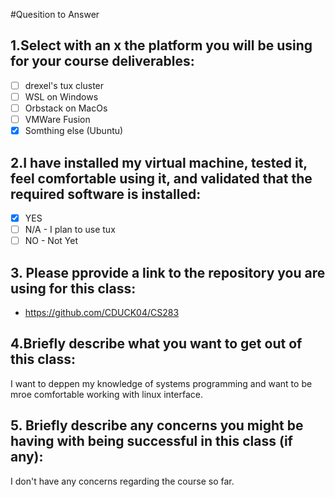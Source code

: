 #Quesition to Answer

## 1.Select with an x the platform you will be using for your course deliverables:
- [ ] drexel's tux cluster
- [ ] WSL on Windows
- [ ] Orbstack on MacOs
- [ ] VMWare Fusion
- [x] Somthing else (Ubuntu)

## 2.I have installed my virtual machine, tested it, feel comfortable using it, and validated that the required software is installed:
- [x] YES
- [ ] N/A - I plan to use tux
- [ ] NO - Not Yet

## 3. Please pprovide a link to the repository you are using for this class:
- https://github.com/CDUCK04/CS283

## 4.Briefly describe what you want to get out of this class: 
I want to deppen my knowledge of systems programming and want to be mroe comfortable working with linux interface.

## 5. Briefly describe any concerns you might be having with being successful in this class (if any):
I don't have any concerns regarding the course so far.
